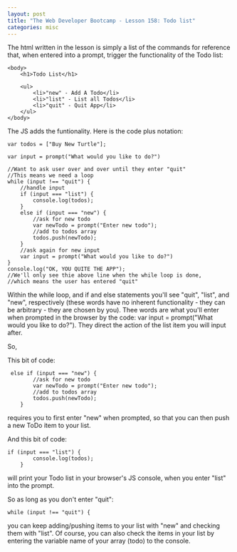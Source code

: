 ```yaml
---
layout: post
title: "The Web Developer Bootcamp - Lesson 158: Todo list"
categories: misc
---
```


The html written in the lesson is simply a list of the commands for reference that, when entered into a prompt, trigger the functionality of the Todo list:
```
<body>
    <h1>Todo List</h1>

    <ul>
        <li>"new" - Add A Todo</li>
        <li>"list" - List all Todos</li>
        <li>"quit" - Quit App</li>
    </ul>
</body>
```

The JS adds the funtionality. Here is the code plus notation:
```
var todos = ["Buy New Turtle"];

var input = prompt("What would you like to do?")

//Want to ask user over and over until they enter "quit" 
//This means we need a loop
while (input !== "quit") {
    //handle input
    if (input === "list") {
        console.log(todos);
    }
    else if (input === "new") {
        //ask for new todo
        var newTodo = prompt("Enter new todo");
        //add to todos array
        todos.push(newTodo);
    }
    //ask again for new input
    var input = prompt("What would you like to do?")
}
console.log("OK, YOU QUITE THE APP");
//We'll only see thie above line when the while loop is done,
//which means the user has entered "quit"
```

Within the while loop, and if and else statements you'll see "quit", "list", and "new", respectively (these words have no inherent functionality - they can be arbitrary - they are chosen by you).
Thee words are what you'll enter when prompted in the browser by the code: var input = prompt("What would you like to do?"). They direct
the action of the list item you will input after.

So,

This bit of code:
```
 else if (input === "new") {
        //ask for new todo
        var newTodo = prompt("Enter new todo");
        //add to todos array
        todos.push(newTodo);
    }
```
requires you to first enter "new" when prompted, so that you can then push a new ToDo item to your list.

And this bit of code:
```
if (input === "list") {
        console.log(todos);
    }
```
will print your Todo list in your browser's JS console, when you enter "list" into the prompt.

So as long as you don't enter "quit":
```
while (input !== "quit") {
```
you can keep adding/pushing items to your list with "new" and checking them with "list". Of course, you can also check the items in your list by entering the variable name of your array (todo) to the console.